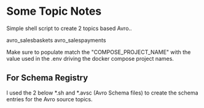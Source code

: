 # Some Topic Notes

Simple shell script to create 2 topics based Avro..

avro_salesbaskets
avro_salespayments

Make sure to populate match the "COMPOSE_PROJECT_NAME" with the value used in the .env driving the docker compose project names.

## For Schema Registry

I used the 2 below *.sh and *.avsc (Avro Schema files) to create the schema entries for the Avro source topics.